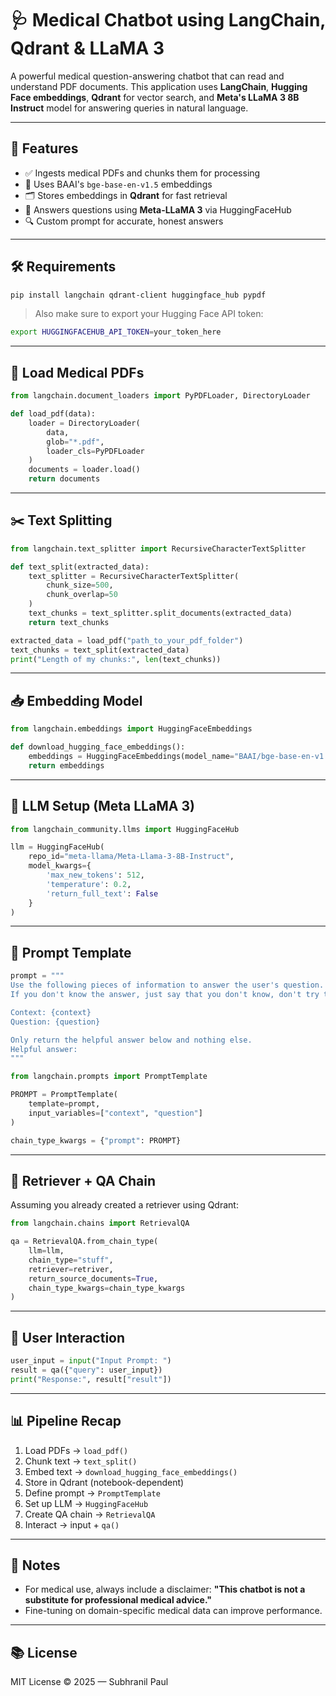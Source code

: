 # 🩺 Medical Chatbot using LangChain, Qdrant & LLaMA 3

A powerful medical question-answering chatbot that can read and understand PDF documents. This application uses **LangChain**, **Hugging Face embeddings**, **Qdrant** for vector search, and **Meta's LLaMA 3 8B Instruct** model for answering queries in natural language.

---

## 🚀 Features

- ✅ Ingests medical PDFs and chunks them for processing
- 🧠 Uses BAAI's `bge-base-en-v1.5` embeddings
- 🗂️ Stores embeddings in **Qdrant** for fast retrieval
- 🤖 Answers questions using **Meta-LLaMA 3** via HuggingFaceHub
- 🔍 Custom prompt for accurate, honest answers

---

## 🛠️ Requirements

```bash
pip install langchain qdrant-client huggingface_hub pypdf
```
> Also make sure to export your Hugging Face API token:
```bash
export HUGGINGFACEHUB_API_TOKEN=your_token_here
```

---

## 📁 Load Medical PDFs

```python
from langchain.document_loaders import PyPDFLoader, DirectoryLoader

def load_pdf(data):
    loader = DirectoryLoader(
        data,
        glob="*.pdf",
        loader_cls=PyPDFLoader
    )
    documents = loader.load()
    return documents
```

---

## ✂️ Text Splitting

```python
from langchain.text_splitter import RecursiveCharacterTextSplitter

def text_split(extracted_data):
    text_splitter = RecursiveCharacterTextSplitter(
        chunk_size=500,
        chunk_overlap=50
    )
    text_chunks = text_splitter.split_documents(extracted_data)
    return text_chunks
```

```python
extracted_data = load_pdf("path_to_your_pdf_folder")
text_chunks = text_split(extracted_data)
print("Length of my chunks:", len(text_chunks))
```

---

## 📥 Embedding Model

```python
from langchain.embeddings import HuggingFaceEmbeddings

def download_hugging_face_embeddings():
    embeddings = HuggingFaceEmbeddings(model_name="BAAI/bge-base-en-v1.5")
    return embeddings
```

---

## 🧠 LLM Setup (Meta LLaMA 3)

```python
from langchain_community.llms import HuggingFaceHub

llm = HuggingFaceHub(
    repo_id="meta-llama/Meta-Llama-3-8B-Instruct",
    model_kwargs={
        'max_new_tokens': 512,
        'temperature': 0.2,
        'return_full_text': False
    }
)
```

---

## 🧾 Prompt Template

```python
prompt = """
Use the following pieces of information to answer the user's question.
If you don't know the answer, just say that you don't know, don't try to make up an answer.

Context: {context}
Question: {question}

Only return the helpful answer below and nothing else.
Helpful answer:
"""

from langchain.prompts import PromptTemplate

PROMPT = PromptTemplate(
    template=prompt,
    input_variables=["context", "question"]
)

chain_type_kwargs = {"prompt": PROMPT}
```

---

## 🔎 Retriever + QA Chain

Assuming you already created a retriever using Qdrant:

```python
from langchain.chains import RetrievalQA

qa = RetrievalQA.from_chain_type(
    llm=llm,
    chain_type="stuff",
    retriever=retriver,
    return_source_documents=True,
    chain_type_kwargs=chain_type_kwargs
)
```

---

## 💬 User Interaction

```python
user_input = input("Input Prompt: ")
result = qa({"query": user_input})
print("Response:", result["result"])
```

---

## 📊 Pipeline Recap

1. Load PDFs → `load_pdf()`
2. Chunk text → `text_split()`
3. Embed text → `download_hugging_face_embeddings()`
4. Store in Qdrant (notebook-dependent)
5. Define prompt → `PromptTemplate`
6. Set up LLM → `HuggingFaceHub`
7. Create QA chain → `RetrievalQA`
8. Interact → input + `qa()`

---

## 📌 Notes

- For medical use, always include a disclaimer: **"This chatbot is not a substitute for professional medical advice."**
- Fine-tuning on domain-specific medical data can improve performance.

---

## 📚 License

MIT License © 2025 — Subhranil Paul

